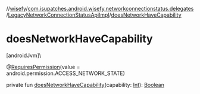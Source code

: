 //[wisefy](../../../index.md)/[com.isupatches.android.wisefy.networkconnectionstatus.delegates](../index.md)/[LegacyNetworkConnectionStatusApiImpl](index.md)/[doesNetworkHaveCapability](does-network-have-capability.md)

# doesNetworkHaveCapability

[androidJvm]\

@[RequiresPermission](https://developer.android.com/reference/kotlin/androidx/annotation/RequiresPermission.html)(value = android.permission.ACCESS_NETWORK_STATE)

private fun [doesNetworkHaveCapability](does-network-have-capability.md)(capability: [Int](https://kotlinlang.org/api/latest/jvm/stdlib/kotlin/-int/index.html)): [Boolean](https://kotlinlang.org/api/latest/jvm/stdlib/kotlin/-boolean/index.html)

